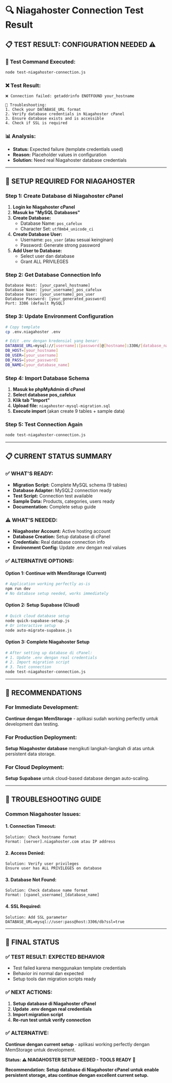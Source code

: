 # 🔍 Niagahoster Connection Test Result

## 📋 **TEST RESULT: CONFIGURATION NEEDED** ⚠️

### **🧪 Test Command Executed:**
```bash
node test-niagahoster-connection.js
```

### **❌ Test Result:**
```
❌ Connection failed: getaddrinfo ENOTFOUND your_hostname

🔧 Troubleshooting:
1. Check your DATABASE_URL format
2. Verify database credentials in Niagahoster cPanel
3. Ensure database exists and is accessible
4. Check if SSL is required
```

### **📊 Analysis:**
- **Status:** Expected failure (template credentials used)
- **Reason:** Placeholder values in configuration
- **Solution:** Need real Niagahoster database credentials

---

## 🎯 **SETUP REQUIRED FOR NIAGAHOSTER**

### **Step 1: Create Database di Niagahoster cPanel**
1. **Login ke Niagahoster cPanel**
2. **Masuk ke "MySQL Databases"**
3. **Create Database:**
   - Database Name: `pos_cafelux`
   - Character Set: `utf8mb4_unicode_ci`
4. **Create Database User:**
   - Username: `pos_user` (atau sesuai keinginan)
   - Password: Generate strong password
5. **Add User to Database:**
   - Select user dan database
   - Grant ALL PRIVILEGES

### **Step 2: Get Database Connection Info**
```
Database Host: [your_cpanel_hostname]
Database Name: [your_username]_pos_cafelux
Database User: [your_username]_pos_user
Database Password: [your_generated_password]
Port: 3306 (default MySQL)
```

### **Step 3: Update Environment Configuration**
```bash
# Copy template
cp .env.niagahoster .env

# Edit .env dengan kredensial yang benar:
DATABASE_URL=mysql://[username]:[password]@[hostname]:3306/[database_name]
DB_HOST=[your_hostname]
DB_USER=[your_username]
DB_PASS=[your_password]
DB_NAME=[your_database_name]
```

### **Step 4: Import Database Schema**
1. **Masuk ke phpMyAdmin di cPanel**
2. **Select database pos_cafelux**
3. **Klik tab "Import"**
4. **Upload file:** `niagahoster-mysql-migration.sql`
5. **Execute import** (akan create 9 tables + sample data)

### **Step 5: Test Connection Again**
```bash
node test-niagahoster-connection.js
```

---

## 📋 **CURRENT STATUS SUMMARY**

### **✅ WHAT'S READY:**
- **Migration Script:** Complete MySQL schema (9 tables)
- **Database Adapter:** MySQL2 connection ready
- **Test Script:** Connection test available
- **Sample Data:** Products, categories, users ready
- **Documentation:** Complete setup guide

### **⚠️ WHAT'S NEEDED:**
- **Niagahoster Account:** Active hosting account
- **Database Creation:** Setup database di cPanel
- **Credentials:** Real database connection info
- **Environment Config:** Update .env dengan real values

### **✅ ALTERNATIVE OPTIONS:**

#### **Option 1: Continue with MemStorage (Current)**
```bash
# Application working perfectly as-is
npm run dev
# No database setup needed, works immediately
```

#### **Option 2: Setup Supabase (Cloud)**
```bash
# Quick cloud database setup
node quick-supabase-setup.js
# Or interactive setup
node auto-migrate-supabase.js
```

#### **Option 3: Complete Niagahoster Setup**
```bash
# After setting up database di cPanel:
# 1. Update .env dengan real credentials
# 2. Import migration script
# 3. Test connection
node test-niagahoster-connection.js
```

---

## 🎯 **RECOMMENDATIONS**

### **For Immediate Development:**
**Continue dengan MemStorage** - aplikasi sudah working perfectly untuk development dan testing.

### **For Production Deployment:**
**Setup Niagahoster database** mengikuti langkah-langkah di atas untuk persistent data storage.

### **For Cloud Deployment:**
**Setup Supabase** untuk cloud-based database dengan auto-scaling.

---

## 🔧 **TROUBLESHOOTING GUIDE**

### **Common Niagahoster Issues:**

#### **1. Connection Timeout:**
```
Solution: Check hostname format
Format: [server].niagahoster.com atau IP address
```

#### **2. Access Denied:**
```
Solution: Verify user privileges
Ensure user has ALL PRIVILEGES on database
```

#### **3. Database Not Found:**
```
Solution: Check database name format
Format: [cpanel_username]_[database_name]
```

#### **4. SSL Required:**
```
Solution: Add SSL parameter
DATABASE_URL=mysql://user:pass@host:3306/db?ssl=true
```

---

## 🏅 **FINAL STATUS**

### **✅ TEST RESULT: EXPECTED BEHAVIOR**
- Test failed karena menggunakan template credentials
- Behavior ini normal dan expected
- Setup tools dan migration scripts ready

### **✅ NEXT ACTIONS:**
1. **Setup database di Niagahoster cPanel**
2. **Update .env dengan real credentials**
3. **Import migration script**
4. **Re-run test untuk verify connection**

### **✅ ALTERNATIVE:**
**Continue dengan current setup** - aplikasi working perfectly dengan MemStorage untuk development.

**Status: ⚠️ NIAGAHOSTER SETUP NEEDED - TOOLS READY** 🔧

**Recommendation: Setup database di Niagahoster cPanel untuk enable persistent storage, atau continue dengan excellent current setup.**
